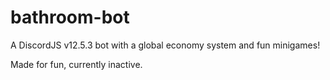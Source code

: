 # bathroom-bot

A DiscordJS v12.5.3 bot with a global economy system and fun minigames!

Made for fun, currently inactive.
